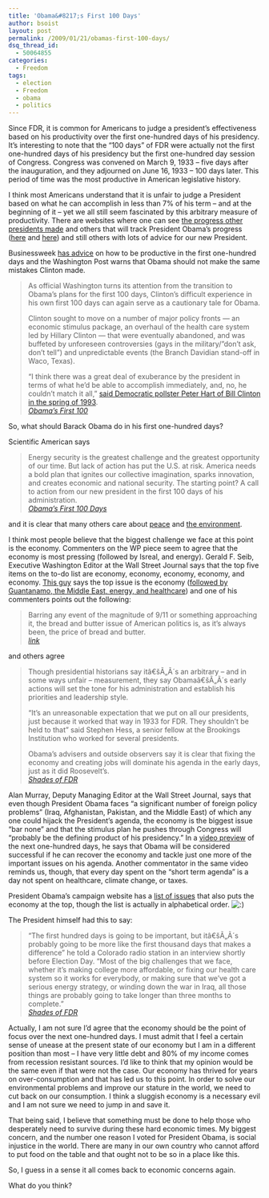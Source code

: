 ```yaml
---
title: 'Obama&#8217;s First 100 Days'
author: bsoist
layout: post
permalink: /2009/01/21/obamas-first-100-days/
dsq_thread_id:
  - 50064855
categories:
  - Freedom
tags:
  - election
  - Freedom
  - obama
  - politics
---
```

Since FDR, it is common for Americans to judge a president&#8217;s effectiveness based on his productivity over the first one-hundred days of his presidency. It&#8217;s interesting to note that the &#8220;100 days&#8221; of FDR were actually not the first one-hundred days of his presidency but the first one-hundred day session of Congress. Congress was convened on March 9, 1933 &#8211; five days after the inauguration, and they adjourned on June 16, 1933 &#8211; 100 days later. This period of time was the most productive in American legislative history.

I think most Americans understand that it is unfair to judge a President based on what he can accomplish in less than 7% of his term &#8211; and at the beginning of it &#8211; yet we all still seem fascinated by this arbitrary measure of productivity. There are websites where one can see [the progress other presidents made][1] and others that will track President Obama&#8217;s progress ([here][2] and [here][3]) and still others with lots of advice for our new President.

Businessweek [has advice][4] on how to be productive in the first one-hundred days and the Washington Post warns that Obama should not make the same mistakes Clinton made.

> As official Washington turns its attention from the transition to Obama&#8217;s plans for the first 100 days, Clinton&#8217;s difficult experience in his own first 100 days can again serve as a cautionary tale for Obama.
> 
> Clinton sought to move on a number of major policy fronts &#8212; an economic stimulus package, an overhaul of the health care system led by Hillary Clinton &#8212; that were eventually abandoned, and was buffeted by unforeseen controversies (gays in the military/&#8221;don&#8217;t ask, don&#8217;t tell&#8221;) and unpredictable events (the Branch Davidian stand-off in Waco, Texas).
> 
> &#8220;I think there was a great deal of exuberance by the president in terms of what he&#8217;d be able to accomplish immediately, and, no, he couldn&#8217;t match it all,&#8221; [said Democratic pollster Peter Hart of Bill Clinton in the spring of 1993][5].  
> <cite><a href="http://voices.washingtonpost.com/thefix/2009/01/wag_the_blog_obamas_first_100.html">Obama&#8217;s First 100</a></cite>

So, what should Barack Obama do in his first one-hundred days? 

Scientific American says

> Energy security is the greatest challenge and the greatest opportunity of our time. But lack of action has put the U.S. at risk. America needs a bold plan that ignites our collective imagination, sparks innovation, and creates economic and national security. The starting point? A call to action from our new president in the first 100 days of his administration.  
> <cite><a href="http://www.sciam.com/article.cfm?id=obamas-first-100-days">Obama&#8217;s First 100 Days</a></cite> 

and it is clear that many others care about [peace][6] and [the environment][7].

I think most people believe that the biggest challenge we face at this point is the economy. Commenters on the WP piece seem to agree that the economy is most pressing (followed by Isreal, and energy). Gerald F. Seib, Executive Washington Editor at the Wall Street Journal says that the top five items on the to-do list are economy, economy, economy, economy, and economy. [This guy][8] says the top issue is the economy ([followed by Guantanamo, the Middle East, energy, and healthcare][9]) and one of his commenters points out the following:

> Barring any event of the magnitude of 9/11 or something approaching it, the bread and butter issue of American politics is, as it&#8217;s always been, the price of bread and butter.  
> <cite><a href="http://killfile.newsvine.com/_news/2009/01/20/2331341-the-top-five-issues-for-obamas-first-100-days#c4896336">link</a></cite> 

and others agree

> Though presidential historians say itâ€šÃ„Ã´s an arbitrary &#8211; and in some ways unfair &#8211; measurement, they say Obamaâ€šÃ„Ã´s early actions will set the tone for his administration and establish his priorities and leadership style.
> 
> &#8220;It&#8217;s an unreasonable expectation that we put on all our presidents, just because it worked that way in 1933 for FDR. They shouldn&#8217;t be held to that&#8221; said Stephen Hess, a senior fellow at the Brookings Institution who worked for several presidents.
> 
> Obama&#8217;s advisers and outside observers say it is clear that fixing the economy and creating jobs will dominate his agenda in the early days, just as it did Roosevelt&#8217;s.  
> <cite><a href="http://www.tricities.com/tri/news/local/article/shades_of_fdr_in_obamas_first_100_days/18789/">Shades of FDR</a></cite> 

Alan Murray, Deputy Managing Editor at the Wall Street Journal, says that even though President Obama faces &#8220;a significant number of foreign policy problems&#8221; (Iraq, Afghanistan, Pakistan, and the Middle East) of which any one could hijack the President&#8217;s agenda, the economy is the biggest issue &#8220;bar none&#8221; and that the stimulus plan he pushes through Congress will &#8220;probably be the defining product of his presidency.&#8221; In a [video preview][10] of the next one-hundred days, he says that Obama will be considered successful if he can recover the economy and tackle just one more of the important issues on his agenda. Another commentator in the same video reminds us, though, that every day spent on the &#8220;short term agenda&#8221; is a day not spent on healthcare, climate change, or taxes.

President Obama&#8217;s campaign website has a [list of issues][11] that also puts the economy at the top, though the list is actually in alphabetical order. <img src='http://archive.whsjr.soistmann.com/oped/wp-includes/images/smilies/icon_smile.gif' alt=':)' class='wp-smiley' /> 

The President himself had this to say:

> &#8220;The first hundred days is going to be important, but itâ€šÃ„Ã´s probably going to be more like the first thousand days that makes a difference&#8221; he told a Colorado radio station in an interview shortly before Election Day. &#8220;Most of the big challenges that we face, whether it&#8217;s making college more affordable, or fixing our health care system so it works for everybody, or making sure that we&#8217;ve got a serious energy strategy, or winding down the war in Iraq, all those things are probably going to take longer than three months to complete.&#8221;  
> <cite><a href="http://www.tricities.com/tri/news/local/article/shades_of_fdr_in_obamas_first_100_days/18789/">Shades of FDR</a></cite> 

Actually, I am not sure I&#8217;d agree that the economy should be the point of focus over the next one-hundred days. I must admit that I feel a certain sense of unease at the present state of our economy but I am in a different position than most &#8211; I have very little debt and 80% of my income comes from recession resistant sources. I&#8217;d like to think that my opinion would be the same even if that were not the case. Our economy has thrived for years on over-consumption and that has led us to this point. In order to solve our environmental problems and improve our stature in the world, we need to cut back on our consumption. I think a sluggish economy is a necessary evil and I am not sure we need to jump in and save it.

That being said, I believe that something must be done to help those who desperately need to survive during these hard economic times. My biggest concern, and the number one reason I voted for President Obama, is social injustice in the world. There are many in our own country who cannot afford to put food on the table and that ought not to be so in a place like this. 

So, I guess in a sense it all comes back to economic concerns again.

What do you think?

 [1]: http://www.good.is/?p=13184
 [2]: http://www.foxnews.com/politics/first100days/index.html
 [3]: http://www.cnn.com/SPECIALS/2009/44.president/first.100.days/
 [4]: http://www.businessweek.com/managing/content/nov2008/ca2008114_443986.htm
 [5]: http://www.pbs.org/newshour/media/100days/clinton_media.html
 [6]: http://www.peacenow.org/index.asp
 [7]: http://e360.yale.edu/content/feature.msp?id=2100
 [8]: http://killfile.newsvine.com/
 [9]: http://killfile.newsvine.com/_news/2009/01/20/2331341-the-top-five-issues-for-obamas-first-100-days
 [10]: http://online.wsj.com/video/previewing-obama-first-100-days/09DD6FAA-ADDF-4EDF-8CFF-ED471C512805.html
 [11]: http://www.barackobama.com/issues/